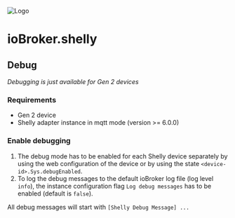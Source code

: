 ![Logo](../../admin/shelly.png)

# ioBroker.shelly

## Debug

*Debugging is just available for Gen 2 devices*

### Requirements

- Gen 2 device
- Shelly adapter instance in mqtt mode (version >= 6.0.0)

### Enable debugging

1. The debug mode has to be enabled for each Shelly device separately by using the web configuration of the device or by using the state ``<device-id>.Sys.debugEnabled``.
2. To log the debug messages to the default ioBroker log file (log level ``info``), the instance configuration flag ``Log debug messages`` has to be enabled (default is ``false``).

All debug messages will start with ``[Shelly Debug Message] ...``
